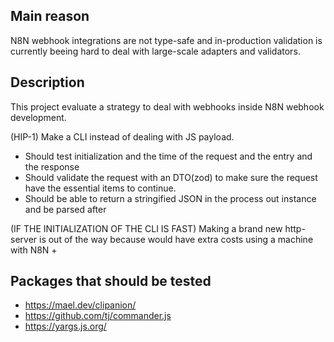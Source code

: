 ## Main reason
N8N webhook integrations are not type-safe and in-production validation is currently beeing hard to deal with large-scale adapters and validators.

## Description
This project evaluate a strategy to deal with webhooks inside N8N webhook development. 

(HIP-1) Make a CLI instead of dealing with JS payload.
- Should test initialization and the time of the request and the entry and the response
- Should validate the request with an DTO(zod) to make sure the request have the essential items to continue.
- Should be able to return a stringified JSON in the process out instance and be parsed after 

(IF THE INITIALIZATION OF THE CLI IS FAST) Making a brand new http-server is out of the way because would have extra costs using a machine with N8N + 

## Packages that should be tested
- https://mael.dev/clipanion/
- https://github.com/tj/commander.js
- https://yargs.js.org/
